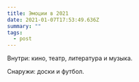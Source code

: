 ```yaml
---
title: Эмоции в 2021
date: 2021-01-07T17:53:49.636Z
summary: ""
tags:
  - post
---
```

Внутри: кино, театр, литература и музыка.

Снаружи: доски и футбол.